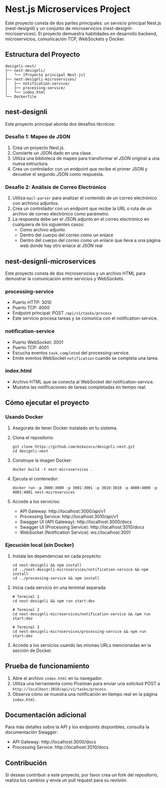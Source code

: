 # Nest.js Microservices Project

Este proyecto consta de dos partes principales: un servicio principal Nest.js (nest-designli) y un conjunto de microservicios (nest-designli-microservices). El proyecto demuestra habilidades en desarrollo backend, microservicios, comunicación TCP, WebSockets y Docker.

## Estructura del Proyecto

```
designli-nest/
├── nest-designli/
│   └── [Proyecto principal Nest.js]
├── nest-designli-microservices/
│   ├── notification-service/
│   ├── processing-service/
│   └── index.html
└── Dockerfile
```

## nest-designli

Este proyecto principal aborda dos desafíos técnicos:

### Desafío 1: Mapeo de JSON

1. Crea un proyecto Nest.js.
2. Convierte un JSON dado en una clase.
3. Utiliza una biblioteca de mapeo para transformar el JSON original a una nueva estructura.
4. Crea un controlador con un endpoint que recibe el primer JSON y devuelve el segundo JSON como respuesta.

### Desafío 2: Análisis de Correo Electrónico

1. Utiliza `mail-parser` para analizar el contenido de un correo electrónico con archivos adjuntos.
2. Crea un controlador con un endpoint que recibe la URL o ruta de un archivo de correo electrónico como parámetro.
3. La respuesta debe ser el JSON adjunto en el correo electrónico en cualquiera de los siguientes casos:
   - Como archivo adjunto
   - Dentro del cuerpo del correo como un enlace
   - Dentro del cuerpo del correo como un enlace que lleva a una página web donde hay otro enlace al JSON real

## nest-designli-microservices

Este proyecto consta de dos microservicios y un archivo HTML para demostrar la comunicación entre servicios y WebSockets.

### processing-service

- Puerto HTTP: 3010
- Puerto TCP: 4000
- Endpoint principal: POST `/api/v1/tasks/process`
- Este servicio procesa tareas y se comunica con el notification-service.

### notification-service

- Puerto WebSocket: 3001
- Puerto TCP: 4001
- Escucha eventos `task_completed` del processing-service.
- Emite eventos WebSocket `notification` cuando se completa una tarea.

### index.html

- Archivo HTML que se conecta al WebSocket del notification-service.
- Muestra las notificaciones de tareas completadas en tiempo real.

## Cómo ejecutar el proyecto

### Usando Docker

1. Asegúrate de tener Docker instalado en tu sistema.

2. Clona el repositorio:
   ```
   git clone https://github.com/mikezxcv/designli-nest.git
   cd designli-nest
   ```

3. Construye la imagen Docker:
   ```
   docker build -t nest-microservices .
   ```

4. Ejecuta el contenedor:
   ```
   docker run -p 3000:3000 -p 3001:3001 -p 3010:3010 -p 4000:4000 -p 4001:4001 nest-microservices
   ```

5. Accede a los servicios:
   - API Gateway: http://localhost:3000/api/v1
   - Processing Service: http://localhost:3010/api/v1
   - Swagger UI (API Gateway): http://localhost:3000/docs
   - Swagger UI (Processing Service): http://localhost:3010/docs
   - WebSocket (Notification Service): ws://localhost:3001

### Ejecución local (sin Docker)

1. Instala las dependencias en cada proyecto:
   ```
   cd nest-designli && npm install
   cd ../nest-designli-microservices/notification-service && npm install
   cd ../processing-service && npm install
   ```

2. Inicia cada servicio en una terminal separada:
   ```
   # Terminal 1
   cd nest-designli && npm run start:dev

   # Terminal 2
   cd nest-designli-microservices/notification-service && npm run start:dev

   # Terminal 3
   cd nest-designli-microservices/processing-service && npm run start:dev
   ```

3. Accede a los servicios usando las mismas URLs mencionadas en la sección de Docker.

## Prueba de funcionamiento

1. Abre el archivo `index.html` en tu navegador.
2. Utiliza una herramienta como Postman para enviar una solicitud POST a `http://localhost:3010/api/v1/tasks/process`.
3. Observa cómo se muestra una notificación en tiempo real en la página `index.html`.

## Documentación adicional

Para más detalles sobre la API y los endpoints disponibles, consulta la documentación Swagger:
- API Gateway: http://localhost:3000/docs
- Processing Service: http://localhost:3010/docs

## Contribución

Si deseas contribuir a este proyecto, por favor crea un fork del repositorio, realiza tus cambios y envía un pull request para su revisión.
